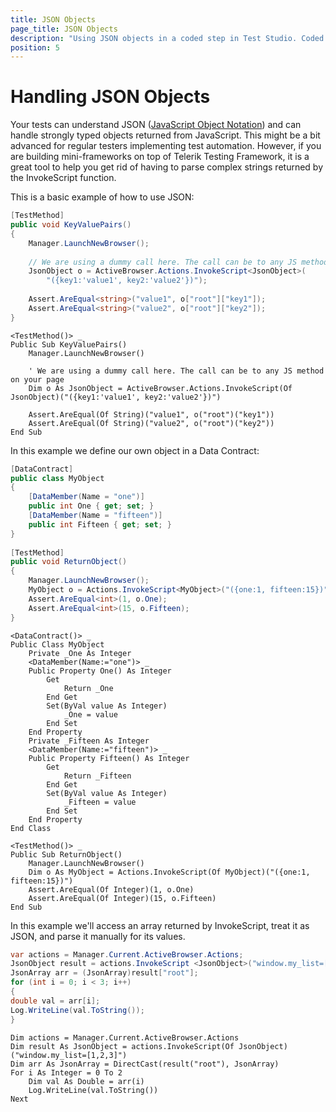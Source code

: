 ```yaml
---
title: JSON Objects
page_title: JSON Objects
description: "Using JSON objects in a coded step in Test Studio. Coded test to handle JSON objects in Test Studio. Test Studio Testing Framework handle JSON objects in tests."
position: 5
---
```

# Handling JSON Objects

Your tests can understand JSON (<a href="http://www.json.org/" target="_blank" rel="nofollow">JavaScript Object Notation</a>) and can handle strongly typed objects returned from JavaScript. This might be a bit advanced for regular testers implementing test automation. However, if you are building mini-frameworks on top of Telerik Testing Framework, it is a great tool to help you get rid of having to parse complex strings returned by the InvokeScript function.
 
This is a basic example of how to use JSON:

```C#
[TestMethod]
public void KeyValuePairs()
{
    Manager.LaunchNewBrowser();
 
    // We are using a dummy call here. The call can be to any JS method on your page
    JsonObject o = ActiveBrowser.Actions.InvokeScript<JsonObject>(
        "({key1:'value1', key2:'value2'})");
 
    Assert.AreEqual<string>("value1", o["root"]["key1"]);
    Assert.AreEqual<string>("value2", o["root"]["key2"]);
}
```
```VB
<TestMethod()> _
Public Sub KeyValuePairs()
    Manager.LaunchNewBrowser()
 
    ' We are using a dummy call here. The call can be to any JS method on your page
    Dim o As JsonObject = ActiveBrowser.Actions.InvokeScript(Of JsonObject)("({key1:'value1', key2:'value2'})")
 
    Assert.AreEqual(Of String)("value1", o("root")("key1"))
    Assert.AreEqual(Of String)("value2", o("root")("key2"))
End Sub
```

In this example we define our own object in a Data Contract:

```C#
[DataContract]
public class MyObject
{
    [DataMember(Name = "one")]
    public int One { get; set; }
    [DataMember(Name = "fifteen")]
    public int Fifteen { get; set; }
}
 
[TestMethod]
public void ReturnObject()
{
    Manager.LaunchNewBrowser();
    MyObject o = Actions.InvokeScript<MyObject>("({one:1, fifteen:15})");
    Assert.AreEqual<int>(1, o.One);
    Assert.AreEqual<int>(15, o.Fifteen);
}
```
```VB
<DataContract()> _
Public Class MyObject
    Private _One As Integer
    <DataMember(Name:="one")> _
    Public Property One() As Integer
        Get
            Return _One
        End Get
        Set(ByVal value As Integer)
            _One = value
        End Set
    End Property
    Private _Fifteen As Integer
    <DataMember(Name:="fifteen")> _
    Public Property Fifteen() As Integer
        Get
            Return _Fifteen
        End Get
        Set(ByVal value As Integer)
            _Fifteen = value
        End Set
    End Property
End Class
 
<TestMethod()> _
Public Sub ReturnObject()
    Manager.LaunchNewBrowser()
    Dim o As MyObject = Actions.InvokeScript(Of MyObject)("({one:1, fifteen:15})")
    Assert.AreEqual(Of Integer)(1, o.One)
    Assert.AreEqual(Of Integer)(15, o.Fifteen)
End Sub
```

In this example we'll access an array returned by InvokeScript, treat it as JSON, and parse it manually for its values.

```C#
var actions = Manager.Current.ActiveBrowser.Actions;
JsonObject result = actions.InvokeScript <JsonObject>("window.my_list=[1,2,3]");
JsonArray arr = (JsonArray)result["root"];
for (int i = 0; i < 3; i++)
{
double val = arr[i];
Log.WriteLine(val.ToString());
}
```
```VB
Dim actions = Manager.Current.ActiveBrowser.Actions
Dim result As JsonObject = actions.InvokeScript(Of JsonObject)("window.my_list=[1,2,3]")
Dim arr As JsonArray = DirectCast(result("root"), JsonArray)
For i As Integer = 0 To 2
    Dim val As Double = arr(i)
    Log.WriteLine(val.ToString())
Next
```